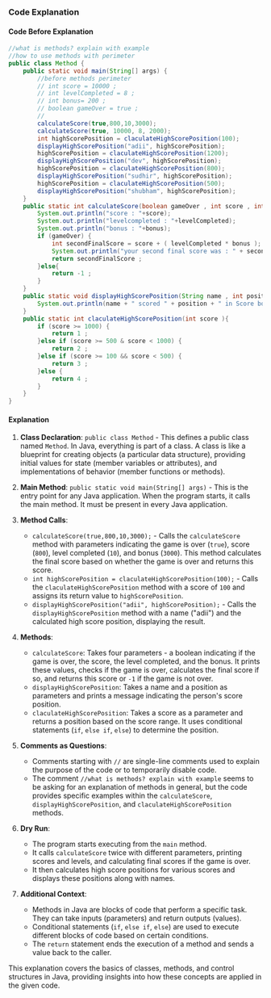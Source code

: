 ### Code Explanation

#### Code Before Explanation

```java
//what is methods? explain with example
//how to use methods with perimeter
public class Method {
    public static void main(String[] args) {
        //before methods perimeter
        // int score = 10000 ;
        // int levelCompleted = 8 ;
        // int bonus= 200 ;
        // boolean gameOver = true ;
        //         
        calculateScore(true,800,10,3000);
        calculateScore(true, 10000, 8, 2000);
        int highScorePosition = claculateHighScorePosition(100);
        displayHighScorePosition("adii", highScorePosition);
        highScorePosition = claculateHighScorePosition(1200);
        displayHighScorePosition("dev", highScorePosition);
        highScorePosition = claculateHighScorePosition(800);
        displayHighScorePosition("sudhir", highScorePosition);
        highScorePosition = claculateHighScorePosition(500);
        displayHighScorePosition("shubham", highScorePosition);
    }
    public static int calculateScore(boolean gameOver , int score , int levelCompleted , int bonus){
        System.out.println("score : "+score);
        System.out.println("levelcompleted : "+levelCompleted);
        System.out.println("bonus : "+bonus);
        if (gameOver) {
            int secondFinalScore = score + ( levelCompleted * bonus );
            System.out.println("your second final score was : " + secondFinalScore);
            return secondFinalScore ;
        }else{
            return -1 ; 
        }
    }
    public static void displayHighScorePosition(String name , int position ){
        System.out.println(name + " scored " + position + " in Score board ");
    }
    public static int claculateHighScorePosition(int score ){
        if (score >= 1000) {
            return 1 ;
        }else if (score >= 500 & score < 1000) {
            return 2 ;
        }else if (score >= 100 && score < 500) {
            return 3 ;
        }else {
            return 4 ;
        }
    }
}
```

#### Explanation

1. **Class Declaration**: `public class Method` - This defines a public class named `Method`. In Java, everything is part of a class. A class is like a blueprint for creating objects (a particular data structure), providing initial values for state (member variables or attributes), and implementations of behavior (member functions or methods).

2. **Main Method**: `public static void main(String[] args)` - This is the entry point for any Java application. When the program starts, it calls the main method. It must be present in every Java application.

3. **Method Calls**:
   - `calculateScore(true,800,10,3000);` - Calls the `calculateScore` method with parameters indicating the game is over (`true`), score (`800`), level completed (`10`), and bonus (`3000`). This method calculates the final score based on whether the game is over and returns this score.
   - `int highScorePosition = claculateHighScorePosition(100);` - Calls the `claculateHighScorePosition` method with a score of `100` and assigns its return value to `highScorePosition`.
   - `displayHighScorePosition("adii", highScorePosition);` - Calls the `displayHighScorePosition` method with a name ("adii") and the calculated high score position, displaying the result.

4. **Methods**:
   - `calculateScore`: Takes four parameters - a boolean indicating if the game is over, the score, the level completed, and the bonus. It prints these values, checks if the game is over, calculates the final score if so, and returns this score or `-1` if the game is not over.
   - `displayHighScorePosition`: Takes a name and a position as parameters and prints a message indicating the person's score position.
   - `claculateHighScorePosition`: Takes a score as a parameter and returns a position based on the score range. It uses conditional statements (`if`, `else if`, `else`) to determine the position.

5. **Comments as Questions**:
   - Comments starting with `//` are single-line comments used to explain the purpose of the code or to temporarily disable code.
   - The comment `//what is methods? explain with example` seems to be asking for an explanation of methods in general, but the code provides specific examples within the `calculateScore`, `displayHighScorePosition`, and `claculateHighScorePosition` methods.

6. **Dry Run**:
   - The program starts executing from the `main` method.
   - It calls `calculateScore` twice with different parameters, printing scores and levels, and calculating final scores if the game is over.
   - It then calculates high score positions for various scores and displays these positions along with names.

7. **Additional Context**:
   - Methods in Java are blocks of code that perform a specific task. They can take inputs (parameters) and return outputs (values).
   - Conditional statements (`if`, `else if`, `else`) are used to execute different blocks of code based on certain conditions.
   - The `return` statement ends the execution of a method and sends a value back to the caller.

This explanation covers the basics of classes, methods, and control structures in Java, providing insights into how these concepts are applied in the given code.